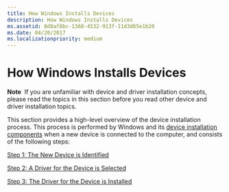 ```yaml
---
title: How Windows Installs Devices
description: How Windows Installs Devices
ms.assetid: 8d8af8bc-1368-4532-913f-11d3d65e1b20
ms.date: 04/20/2017
ms.localizationpriority: medium
---
```


# How Windows Installs Devices


**Note**  If you are unfamiliar with device and driver installation concepts, please read the topics in this section before you read other device and driver installation topics.

 

This section provides a high-level overview of the device installation process. This process is performed by Windows and its [device installation components](https://docs.microsoft.com/previous-versions/ff541277(v=vs.85)) when a new device is connected to the computer, and consists of the following steps:

[Step 1: The New Device is Identified](step-1--the-new-device-is-identified.md)

[Step 2: A Driver for the Device is Selected](step-2--a-driver-for-the-device-is-selected.md)

[Step 3: The Driver for the Device is Installed](step-3--the-driver-for-the-device-is-installed.md)

 

 





